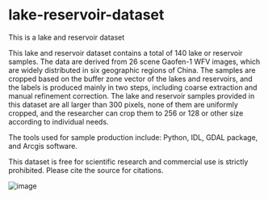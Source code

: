 # lake-reservoir-dataset
This is a lake and reservoir dataset

This lake and reservoir dataset contains a total of 140 lake or reservoir samples. The data are derived from 26 scene Gaofen-1 WFV images, which are widely distributed in six geographic regions of China. The samples are cropped based on the buffer zone vector of the lakes and reservoirs, and the labels is produced mainly in two steps, including coarse extraction and manual refinement correction. The lake and reservoir samples provided in this dataset are all larger than 300 pixels, none of them are uniformly cropped, and the researcher can crop them to 256 or 128 or other size according to individual needs.

The tools used for sample production include: Python, IDL, GDAL package, and Arcgis software.

This dataset is free for scientific research and commercial use is strictly prohibited. Please cite the source for citations.

![image](https://user-images.githubusercontent.com/43444961/121191931-04c05180-c89f-11eb-822b-e7ded7cf9db6.png)
